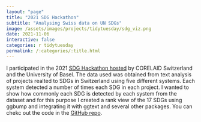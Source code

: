```yaml
---
layout: "page"
title: "2021 SDG Hackathon"
subtitle: "Analysing Swiss data on UN SDGs"
image: /assets/images/projects/tidytuesday/sdg_viz.png
date: 2021-11-06
interactive: false
categories: r tidytuesday
permalink: /:categories/:title.html
---
```


I participated in the 2021 [SDG Hackathon hosted](sdghackathon.io/) by CORELAID Switzerland and the University of Basel. The data used was obtained from text analysis of projects realted to SDGs in Switzerland using five different systems. Each system detected a number of times each SDG in each project. I wanted to show how commonly each SDG is detected by each system from the dataset and for this purpose I created a rank view of the 17 SDGs using ggbump and integrating it with ggtext and several other packages. You can chekc out the code in the [GitHub repo](https://github.com/ancazugo/sdg-hackathon).